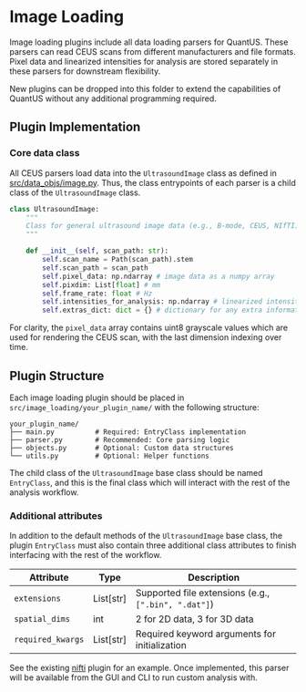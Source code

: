 # Image Loading

Image loading plugins include all data loading parsers for QuantUS. These parsers can read CEUS scans from different manufacturers and file formats. Pixel data and linearized intensities for analysis are stored separately in these parsers for downstream flexibility.

New plugins can be dropped into this folder to extend the capabilities of QuantUS without any additional programming required.

## Plugin Implementation

### Core data class

All CEUS parsers load data into the `UltrasoundImage` class as defined in [src/data_objs/image.py](../data_objs/image.py). Thus, the class entrypoints of each parser is a child class of the `UltrasoundImage` class.

```python
class UltrasoundImage:
    """
    Class for general ultrasound image data (e.g., B-mode, CEUS, NIfTI).
    """

    def __init__(self, scan_path: str):
        self.scan_name = Path(scan_path).stem
        self.scan_path = scan_path
        self.pixel_data: np.ndarray # image data as a numpy array
        self.pixdim: List[float] # mm
        self.frame_rate: float # Hz
        self.intensities_for_analysis: np.ndarray # linearized intensity values
        self.extras_dict: dict = {} # dictionary for any extra information inputted by plugins
```

For clarity, the `pixel_data` array contains uint8 grayscale values which are used for rendering the CEUS scan, with the last dimension indexing over time.

## Plugin Structure

Each image loading plugin should be placed in `src/image_loading/your_plugin_name/` with the following structure:

```
your_plugin_name/
├── main.py          # Required: EntryClass implementation
├── parser.py        # Recommended: Core parsing logic
├── objects.py       # Optional: Custom data structures
└── utils.py         # Optional: Helper functions
```

The child class of the `UltrasoundImage` base class should be named `EntryClass`, and this is the final class which will interact with the rest of the analysis workflow.

### Additional attributes

In addition to the default methods of the `UltrasoundImage` base class, the plugin `EntryClass` must also contain three additional class attributes to finish interfacing with the rest of the workflow.

| Attribute | Type | Description |
|-----------|------|-------------|
| `extensions` | List[str] | Supported file extensions (e.g., `[".bin", ".dat"]`) |
| `spatial_dims` | int | 2 for 2D data, 3 for 3D data |
| `required_kwargs` | List[str] | Required keyword arguments for initialization |

See the existing [nifti](nifti/) plugin for an example. Once implemented, this parser will be available from the GUI and CLI to run custom analysis with.
